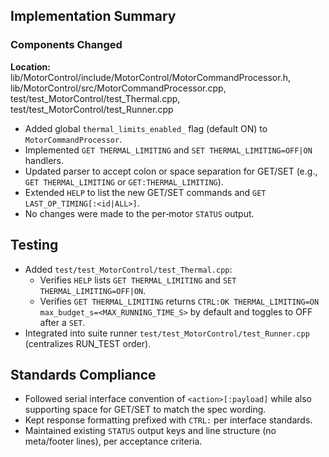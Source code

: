 ## Implementation Summary

### Components Changed
**Location:** lib/MotorControl/include/MotorControl/MotorCommandProcessor.h, lib/MotorControl/src/MotorCommandProcessor.cpp, test/test_MotorControl/test_Thermal.cpp, test/test_MotorControl/test_Runner.cpp

- Added global `thermal_limits_enabled_` flag (default ON) to `MotorCommandProcessor`.
- Implemented `GET THERMAL_LIMITING` and `SET THERMAL_LIMITING=OFF|ON` handlers.
- Updated parser to accept colon or space separation for GET/SET (e.g., `GET THERMAL_LIMITING` or `GET:THERMAL_LIMITING`).
- Extended `HELP` to list the new GET/SET commands and `GET LAST_OP_TIMING[:<id|ALL>]`.
- No changes were made to the per‑motor `STATUS` output.

## Testing
- Added `test/test_MotorControl/test_Thermal.cpp`:
  - Verifies `HELP` lists `GET THERMAL_LIMITING` and `SET THERMAL_LIMITING=OFF|ON`.
  - Verifies `GET THERMAL_LIMITING` returns `CTRL:OK THERMAL_LIMITING=ON max_budget_s=<MAX_RUNNING_TIME_S>` by default and toggles to OFF after a `SET`.
- Integrated into suite runner `test/test_MotorControl/test_Runner.cpp` (centralizes RUN_TEST order).

## Standards Compliance
- Followed serial interface convention of `<action>[:payload]` while also supporting space for GET/SET to match the spec wording.
- Kept response formatting prefixed with `CTRL:` per interface standards.
- Maintained existing `STATUS` output keys and line structure (no meta/footer lines), per acceptance criteria.
